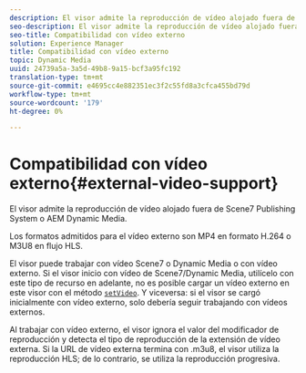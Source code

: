 ```yaml
---
description: El visor admite la reproducción de vídeo alojado fuera de Scene7 Publishing System o AEM Dynamic Media.
seo-description: El visor admite la reproducción de vídeo alojado fuera de Scene7 Publishing System o AEM Dynamic Media.
seo-title: Compatibilidad con vídeo externo
solution: Experience Manager
title: Compatibilidad con vídeo externo
topic: Dynamic Media
uuid: 24739a5a-3a5d-49b8-9a15-bcf3a95fc192
translation-type: tm+mt
source-git-commit: e4695cc4e882351ec3f2c55fd8a3cfca455bd79d
workflow-type: tm+mt
source-wordcount: '179'
ht-degree: 0%

---
```



# Compatibilidad con vídeo externo{#external-video-support}

El visor admite la reproducción de vídeo alojado fuera de Scene7 Publishing System o AEM Dynamic Media.

Los formatos admitidos para el vídeo externo son MP4 en formato H.264 o M3U8 en flujo HLS.

El visor puede trabajar con vídeo Scene7 o Dynamic Media o con vídeo externo. Si el visor inicio con vídeo de Scene7/Dynamic Media, utilícelo con este tipo de recurso en adelante, no es posible cargar un vídeo externo en este visor con el método [ `setVideo`](../../c-html5-s7-aem-asset-viewers/c-html5-video-reference/c-html5-video-viewer-20-javascriptapiref/r-html5-video-viewer-20-javascriptapiref-setvideo.md#reference-85d3422d6ce64a36ac74827120b5a17c). Y viceversa: si el visor se cargó inicialmente con vídeo externo, solo debería seguir trabajando con vídeos externos.

Al trabajar con vídeo externo, el visor ignora el valor del modificador de reproducción y detecta el tipo de reproducción de la extensión de vídeo externa. Si la URL de vídeo externa termina con .m3u8, el visor utiliza la reproducción HLS; de lo contrario, se utiliza la reproducción progresiva.
